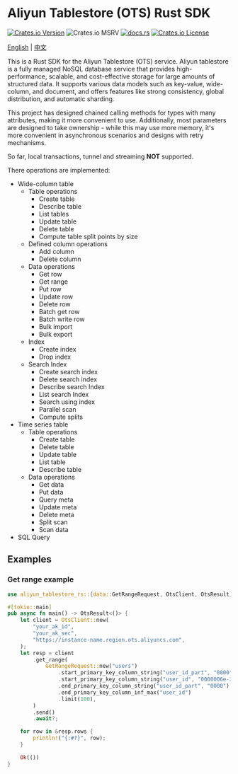 # Aliyun Tablestore (OTS) Rust SDK

[![Crates.io Version](https://img.shields.io/crates/v/aliyun-tablestore-rs?_ts_=20250411)](https://crates.io/crates/aliyun-tablestore-rs)
![Crates.io MSRV](https://img.shields.io/crates/msrv/aliyun-tablestore-rs?_ts_=20250411)
[![docs.rs](https://img.shields.io/docsrs/aliyun-tablestore-rs)](https://docs.rs/aliyun-tablestore-rs)
[![Crates.io License](https://img.shields.io/crates/l/aliyun-tablestore-rs?_ts_=20250411)](https://github.com/yuqiang-yuan/aliyun-tablestore-rs?tab=License-1-ov-file)

[English](https://github.com/yuqiang-yuan/aliyun-tablestore-rs) | [中文](https://github.com/yuqiang-yuan/aliyun-tablestore-rs/blob/dev/README.zh-CN.md)

This is a Rust SDK for the Aliyun Tablestore (OTS) service. Aliyun tablestore is a fully managed NoSQL database service that provides high-performance, scalable, and cost-effective storage for large amounts of structured data. It supports various data models such as key-value, wide-column, and document, and offers features like strong consistency, global distribution, and automatic sharding.

This project has designed chained calling methods for types with many attributes, making it more convenient to use. Additionally, most parameters are designed to take ownership - while this may use more memory, it's more convenient in asynchronous scenarios and designs with retry mechanisms.

So far, local transactions, tunnel and streaming **NOT** supported.

There operations are implemented:

- Wide-column table
  - Table operations
    - Create table
    - Describe table
    - List tables
    - Update table
    - Delete table
    - Compute table split points by size
  - Defined column operations
    - Add column
    - Delete column
  - Data operations
    - Get row
    - Get range
    - Put row
    - Update row
    - Delete row
    - Batch get row
    - Batch write row
    - Bulk import
    - Bulk export
  - Index
    - Create index
    - Drop index
  - Search Index
    - Create search index
    - Delete search index
    - Describe search Index
    - List search Index
    - Search using index
    - Parallel scan
    - Compute splits
- Time series table
  - Table operations
    - Create table
    - Delete table
    - Update table
    - List table
    - Describe table
  - Data operations
    - Get data
    - Put data
    - Query meta
    - Update meta
    - Delete meta
    - Split scan
    - Scan data
- SQL Query


## Examples

### Get range example

```rust
use aliyun_tablestore_rs::{data::GetRangeRequest, OtsClient, OtsResult};

#[tokio::main]
pub async fn main() -> OtsResult<()> {
    let client = OtsClient::new(
        "your_ak_id",
        "your_ak_sec",
        "https://instance-name.region.ots.aliyuncs.com",
    );
    let resp = client
        .get_range(
            GetRangeRequest::new("users")
                .start_primary_key_column_string("user_id_part", "0000")
                .start_primary_key_column_string("user_id", "0000006e-3d96-42b2-a624-d8ec9c52ad54")
                .end_primary_key_column_string("user_id_part", "0000")
                .end_primary_key_column_inf_max("user_id")
                .limit(100),
        )
        .send()
        .await?;

    for row in &resp.rows {
        println!("{:#?}", row);
    }

    Ok(())
}
```
